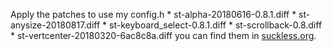 Apply the patches to use my config.h
    * st-alpha-20180616-0.8.1.diff
    * st-anysize-20180817.diff
    * st-keyboard_select-0.8.1.diff
    * st-scrollback-0.8.diff
    * st-vertcenter-20180320-6ac8c8a.diff
you can find them in [suckless.org](https://st.suckless.org/patches/).

